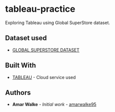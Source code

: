 # tableau-practice

Exploring Tableau using Global SuperStore dataset.

## Dataset used
* [GLOBAL SUPERSTORE DATASET](https://community.tableau.com/docs/DOC-10915) 


## Built With

* [TABLEAU](https://www.tableau.com/products/desktop) - Cloud service used


## Authors

* **Amar Walke** - *Initial work* - [amarwalke95](https://github.com/amarwalke95)

